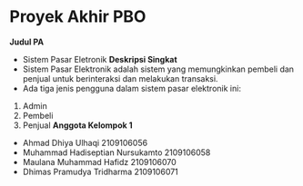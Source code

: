 # Proyek Akhir PBO
**Judul PA**
- Sistem Pasar Eletronik
**Deskripsi Singkat**
- Sistem Pasar Elektronik adalah sistem yang memungkinkan pembeli dan penjual untuk berinteraksi dan melakukan transaksi.
- Ada tiga jenis pengguna dalam sistem pasar elektronik ini:
1. Admin
2. Pembeli
3. Penjual
**Anggota Kelompok 1**
- Ahmad Dhiya Ulhaqi                2109106056
- Muhammad Hadiseptian Nursukamto   2109106058
- Maulana Muhammad Hafidz           2109106070
- Dhimas Pramudya Tridharma         2109106071